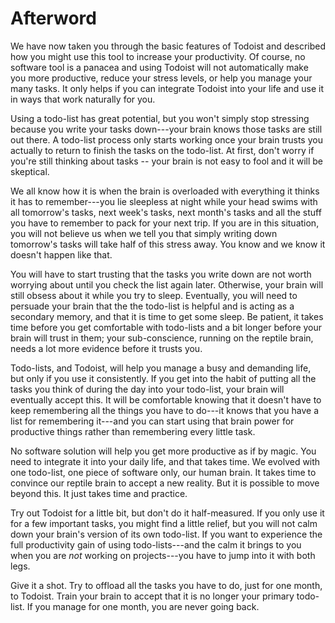 # Afterword

We have now taken you through the basic features of Todoist and described how you might use this tool to increase your productivity. Of course, no software tool is a panacea and using Todoist will not automatically make you more productive, reduce your stress levels, or help you manage your many tasks. It only helps if you can integrate Todoist into your life and use it in ways that work naturally for you.

Using a todo-list has great potential, but you won't simply stop stressing because you write your tasks down---your brain knows those tasks are still out there. A todo-list process only starts working once your brain trusts you actually to return to finish the tasks on the todo-list. At first, don't worry if you're still thinking about tasks -- your brain is not easy to fool and it will be skeptical.

We all know how it is when the brain is overloaded with everything it thinks it has to remember---you lie sleepless at night while your head swims with all tomorrow's tasks, next week's tasks, next month's tasks and all the stuff you have to remember to pack for your next trip. If you are in this situation, you will not believe us when we tell you that simply writing down tomorrow's tasks will take half of this stress away. You know and we know it doesn't happen like that. 

You will have to start trusting that the tasks you write down are not worth worrying about until you check the list again later. Otherwise, your brain will still obsess about it while you try to sleep. Eventually, you will need to persuade your brain that the the todo-list is helpful and is acting as a secondary memory, and that it is time to get some sleep. Be patient, it takes time before you get comfortable with todo-lists and a bit longer before your brain will trust in them; your sub-conscience, running on the reptile brain, needs a lot more evidence before it trusts you.

Todo-lists, and Todoist, will help you manage a busy and demanding life, but only if you use it consistently. If you get into the habit of putting all the tasks you think of during the day into your todo-list, your brain will eventually accept this. It will be comfortable knowing that it doesn't have to keep remembering all the things you have to do---it knows that you have a list for remembering it---and you can start using that brain power for productive things rather than remembering every little task.

No software solution will help you get more productive as if by magic. You need to integrate it into your daily life, and that takes time. We evolved with one todo-list, one piece of software only, our human brain. It takes time to convince our reptile brain to accept a new reality. But it is possible to move beyond this. It just takes time and practice.

Try out Todoist for a little bit, but don't do it half-measured. If you only use it for a few important tasks, you might find a little relief, but you will not calm down your brain's version of its own todo-list. If you want to experience the full productivity gain of using todo-lists---and the calm it brings to you when you are *not* working on projects---you have to jump into it with both legs.

Give it a shot. Try to offload all the tasks you have to do, just for one month, to Todoist. Train your brain to accept that it is no longer your primary todo-list. If you manage for one month, you are never going back.
